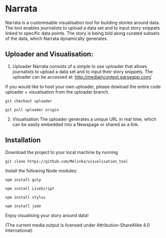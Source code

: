 Narrata
==================

Narrata is a customisable visualisation tool for building stories around data. The tool enables journalists to upload a data set and to input story snippets linked to specific data points. The story is being told along curated subsets of the data, which Narrata dynamically generates.

Uploader and Visualisation:
-----------------------------

1. Uploader
Narrata consists of a simple to use uploader that allows journalists to upload a data set and to input their story snippets. The uploader can be accessed at: http://mediaincontext.parseapp.com/

If you would like to host your own uploader, please dowload the entire code uploader + visualisation from the uploader branch.

`git checkout uploader`

`git pull uploader origin`

2. Visualisation
The uploader generates a unique URL in real time, which can be easily embedded into a Newspage or shared as a link.

Installation
-------------
Download the project to your local machine by running

`git clone https://github.com/Melinka/visualisation_tool`

Install the following Node modules:

`npm install gulp`

`npm install LiveScript`

`npm install stylus`

`npm install jade`

Enjoy visualising your story around data!

(The current media output is licensed under Attribution-ShareAlike 4.0 International)





